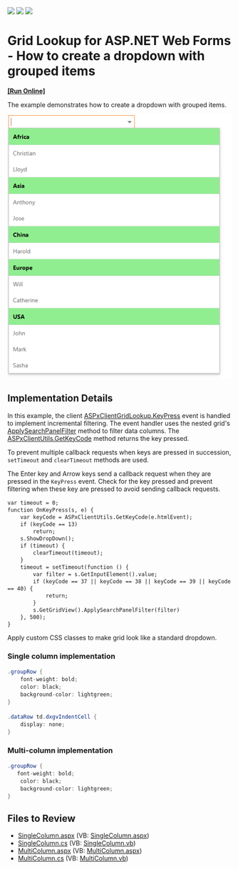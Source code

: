 <!-- default badges list -->
![](https://img.shields.io/endpoint?url=https://codecentral.devexpress.com/api/v1/VersionRange/454625952/21.1.6%2B)
[![](https://img.shields.io/badge/Open_in_DevExpress_Support_Center-FF7200?style=flat-square&logo=DevExpress&logoColor=white)](https://supportcenter.devexpress.com/ticket/details/T1064526)
[![](https://img.shields.io/badge/📖_How_to_use_DevExpress_Examples-e9f6fc?style=flat-square)](https://docs.devexpress.com/GeneralInformation/403183)
<!-- default badges end -->

# Grid Lookup for ASP.NET Web Forms - How to create a dropdown with grouped items
<!-- run online -->
**[[Run Online]](https://codecentral.devexpress.com/454625952/)**
<!-- run online end -->

The example demonstrates how to create a dropdown with grouped items. 

![image](drop-down-with-groups.png)

## Implementation Details

In this example, the client [ASPxClientGridLookup.KeyPress](https://docs.devexpress.com/AspNet/js-ASPxClientTextEdit.KeyPress) event is handled to implement incremental filtering. The event handler uses the nested grid's [ApplySearchPanelFilter](https://docs.devexpress.com/AspNet/js-ASPxClientGridView.ApplySearchPanelFilter(value)) method to filter data columns. The [ASPxClientUtils.GetKeyCode](https://docs.devexpress.com/AspNet/js-ASPxClientUtils.GetKeyCode.static(htmlEvent)) method returns the key pressed. 

To prevent multiple callback requests when keys are pressed in succession, `setTimeout` and `clearTimeout` methods are used. 

The Enter key and Arrow keys send a callback request when they are pressed in the `KeyPress` event. Check for the key pressed and prevent filtering when these key are pressed to avoid sending callback requests.


```jscript
var timeout = 0;
function OnKeyPress(s, e) {
    var keyCode = ASPxClientUtils.GetKeyCode(e.htmlEvent);
    if (keyCode == 13)
        return;
    s.ShowDropDown();
    if (timeout) {
        clearTimeout(timeout);
    }
    timeout = setTimeout(function () {
        var filter = s.GetInputElement().value;
        if (keyCode == 37 || keyCode == 38 || keyCode == 39 || keyCode == 40) {
            return;
        }
        s.GetGridView().ApplySearchPanelFilter(filter)
    }, 500);
}
```

Apply custom CSS classes to make grid look like a standard dropdown.

### Single column implementation

```cs
.groupRow {
    font-weight: bold;
    color: black;
    background-color: lightgreen;
}

.dataRow td.dxgvIndentCell {
    display: none;
}
```

### Multi-column implementation

```cs
.groupRow {
   font-weight: bold;
    color: black;
    background-color: lightgreen;
}
```

## Files to Review

* [SingleColumn.aspx](./CS/DXWebApplication1/SingleColumn.aspx) (VB: [SingleColumn.aspx](./VB/DXWebApplication1/SingleColumn.aspx))
* [SingleColumn.cs](./CS/DXWebApplication1/SingleColumn.aspx.cs) (VB: [SingleColumn.vb](./VB/DXWebApplication1/SingleColumn.aspx.vb))
* [MultiColumn.aspx](./CS/DXWebApplication1/MultiColumn.aspx) (VB: [MultiColumn.aspx](./VB/DXWebApplication1/MultiColumn.aspx))
* [MultiColumn.cs](./CS/DXWebApplication1/MultiColumn.aspx.cs) (VB: [MultiColumn.vb](./VB/DXWebApplication1/MultiColumn.aspx.vb))

